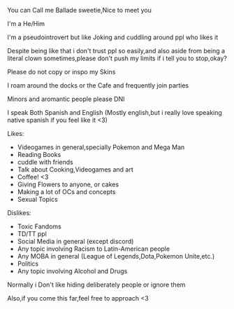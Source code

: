 You can Call me Ballade sweetie,Nice to meet you

I'm a He/Him

I'm a pseudointrovert but like Joking and cuddling around ppl who likes it

Despite being like that i don't trust ppl so easily,and also aside from being a literal clown sometimes,please don't push my limits if i tell you to stop,okay? 

Please do not copy or inspo my Skins

I roam around the docks or the Cafe and frequently join parties

Minors and aromantic people please DNI

I speak Both Spanish and English (Mostly english,but i really love speaking native spanish if you feel like it <3) 

Likes:
- Videogames in general,specially Pokemon and Mega Man
- Reading Books
- cuddle with friends
- Talk about Cooking,Videogames and art
- Coffee! <3
- Giving Flowers to anyone, or cakes
- Making a lot of OCs and concepts
- Sexual Topics

Dislikes:
- Toxic Fandoms
- TD/TT ppl
- Social Media in general (except discord)
- Any topic involving Racism to Latin-American people
- Any MOBA in general (League of Legends,Dota,Pokemon Unite,etc.)
- Politics
- Any topic involving Alcohol and Drugs

Normally i Don't like hiding deliberately people or ignore them

Also,if you come this far,feel free to approach <3
<!---
Balladebits/Balladebits is a ✨ special ✨ repository because its `README.md` (this file) appears on your GitHub profile.
You can click the Preview link to take a look at your changes.
--->
